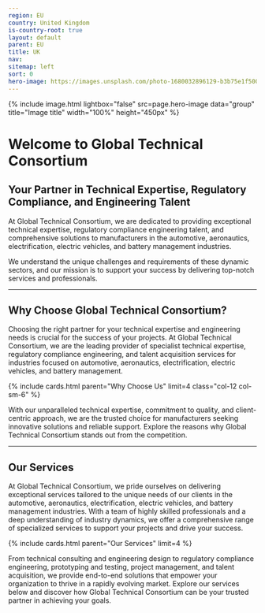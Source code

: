 ```yaml
---
region: EU
country: United Kingdom
is-country-root: true
layout: default
parent: EU
title: UK
nav: 
sitemap: left
sort: 0
hero-image: https://images.unsplash.com/photo-1680032896129-b3b75e1f5005?ixlib=rb-4.0.3&ixid=M3wxMjA3fDB8MHxwaG90by1wYWdlfHx8fGVufDB8fHx8fA%3D%3D&auto=format&fit=crop&w=2071&q=80
---
```


{% include image.html lightbox="false" src=page.hero-image data="group" title="Image title" width="100%" height="450px" %}

# Welcome to Global Technical Consortium

## Your Partner in Technical Expertise, Regulatory Compliance, and Engineering Talent

At Global Technical Consortium, we are dedicated to providing exceptional technical expertise, regulatory compliance engineering talent, and comprehensive solutions to manufacturers in the automotive, aeronautics, electrification, electric vehicles, and battery management industries.

We understand the unique challenges and requirements of these dynamic sectors, and our mission is to support your success by delivering top-notch services and professionals.

----

## Why Choose Global Technical Consortium?

Choosing the right partner for your technical expertise and engineering needs is crucial for the success of your projects. At Global Technical Consortium, we are the leading provider of specialist technical expertise, regulatory compliance engineering, and talent acquisition services for industries focused on automotive, aeronautics, electrification, electric vehicles, and battery management.

{% include cards.html parent="Why Choose Us" limit=4 class="col-12 col-sm-6" %}

With our unparalleled technical expertise, commitment to quality, and client-centric approach, we are the trusted choice for manufacturers seeking innovative solutions and reliable support. Explore the reasons why Global Technical Consortium stands out from the competition.

----

## Our Services

At Global Technical Consortium, we pride ourselves on delivering exceptional services tailored to the unique needs of our clients in the automotive, aeronautics, electrification, electric vehicles, and battery management industries. With a team of highly skilled professionals and a deep understanding of industry dynamics, we offer a comprehensive range of specialized services to support your projects and drive your success.

{% include cards.html parent="Our Services"  limit=4 %}

From technical consulting and engineering design to regulatory compliance engineering, prototyping and testing, project management, and talent acquisition, we provide end-to-end solutions that empower your organization to thrive in a rapidly evolving market. Explore our services below and discover how Global Technical Consortium can be your trusted partner in achieving your goals.